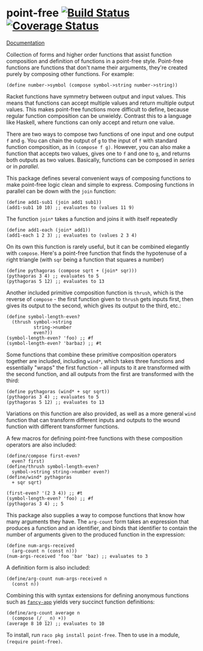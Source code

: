 point-free [![Build Status](https://travis-ci.org/jackfirth/point-free.svg?branch=master)](https://travis-ci.org/jackfirth/point-free) [![Coverage Status](https://coveralls.io/repos/jackfirth/point-free/badge.svg)](https://coveralls.io/r/jackfirth/point-free)
==========

[Documentation](http://pkg-build.racket-lang.org/doc/point-free/index.html)

Collection of forms and higher order functions that assist function composition and definition of functions in a point-free style. Point-free functions are functions that don't name their arguments, they're created purely by composing other functions. For example:

```racket
(define number->symbol (compose symbol->string number->string))
```

Racket functions have symmetry between output and input values. This means that functions can accept multiple values and return multiple output values. This makes point-free functions more difficult to define, because regular function composition can be unwieldy. Contrast this to a language like Haskell, where functions can only accept and return one value.

There are two ways to compose two functions of one input and one output `f` and `g`. You can chain the output of `g` to the input of `f` with standard function composition, as in `(compose f g)`. However, you can also make a function that accepts two values, gives one to `f` and one to `g`, and returns both outputs as two values. Basically, functions can be composed in *series* or in *parallel*.

This package defines several convenient ways of composing functions to make point-free logic clean and simple to express. Composing functions in parallel can be down with the `join` function:

```racket
(define add1-sub1 (join add1 sub1))
(add1-sub1 10 10) ;; evaluates to (values 11 9)
```

The function `join*` takes a function and joins it with itself repeatedly

```racket
(define add1-each (join* add1))
(add1-each 1 2 3) ;; evaluates to (values 2 3 4)
```

On its own this function is rarely useful, but it can be combined elegantly with `compose`. Here's a point-free function that finds the hypotenuse of a right triangle (with `sqr` being a function that squares a number)

```racket
(define pythagoras (compose sqrt + (join* sqr)))
(pythagoras 3 4) ;; evaluates to 5
(pythagoras 5 12) ;; evaluates to 13
```

Another included primitive composition function is `thrush`, which is the reverse of `compose` - the first function given to `thrush` gets inputs first, then gives its output to the second, which gives its output to the third, etc.:

```racket
(define symbol-length-even?
  (thrush symbol->string
          string->number
          even?))
(symbol-length-even? 'foo) ;; #f
(symbol-length-even? 'barbaz) ;; #t
```

Some functions that combine these primitive composition operators together are included, including `wind*`, which takes three functions and essentially "wraps" the first function - all inputs to it are transformed with the second function, and all outputs from the first are transformed with the third:

```racket
(define pythagoras (wind* + sqr sqrt))
(pythagoras 3 4) ;; evaluates to 5
(pythagoras 5 12) ;; evaluates to 13
```

Variations on this function are also provided, as well as a more general `wind` function that can transform different inputs and outputs to the wound function with different transformer functions.

A few macros for defining point-free functions with these composition operators are also included:

```racket
(define/compose first-even?
  even? first)
(define/thrush symbol-length-even?
  symbol->string string->number even?)
(define/wind* pythagoras
  + sqr sqrt)

(first-even? '(2 3 4)) ;; #t
(symbol-length-even? 'foo) ;; #f
(pythagoras 3 4) ;; 5
```

This package also supplies a way to compose functions that know how many arguments they have. The `arg-count` form takes an expression that produces a function and an identifier, and binds that identifier to contain the number of arguments given to the produced function in the expression:

```racket
(define num-args-received
  (arg-count n (const n)))
(num-args-received 'foo 'bar 'baz) ;; evaluates to 3
```

A definition form is also included:

```racket
(define/arg-count num-args-received n
  (const n))
```

Combining this with syntax extensions for defining anonymous functions such as [`fancy-app`](https://github.com/samth/fancy-app) yields very succinct function definitions:

```racket
(define/arg-count average n
  (compose (/ _ n) +))
(average 8 10 12) ;; evaluates to 10
```

To install, run `raco pkg install point-free`. Then to use in a module, `(require point-free)`.

